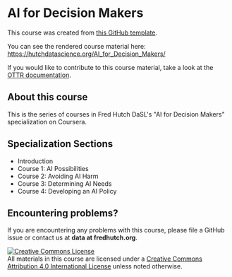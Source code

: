 # AI for Decision Makers

This course was created from [this GitHub template](https://github.com/jhudsl/OTTR_Template).

You can see the rendered course material here: https://hutchdatascience.org/AI_for_Decision_Makers/

If you would like to contribute to this course material, take a look at the [OTTR documentation](https://www.ottrproject.org/).

## About this course

This is the series of courses in Fred Hutch DaSL's "AI for Decision Makers" specialization on Coursera.

## Specialization Sections 

* Introduction
* Course 1: AI Possibilities
* Course 2: Avoiding AI Harm
* Course 3: Determining AI Needs
* Course 4: Developing an AI Policy

## Encountering problems?

If you are encountering any problems with this course, please file a GitHub issue or contact us at **data at fredhutch.org**.

<a rel="license" href="http://creativecommons.org/licenses/by/4.0/"><img alt="Creative Commons License" style="border-width:0" src="https://i.creativecommons.org/l/by/4.0/88x31.png" /></a><br />All materials in this course are licensed under a <a rel="license" href="http://creativecommons.org/licenses/by/4.0/">Creative Commons Attribution 4.0 International License</a> unless noted otherwise.
